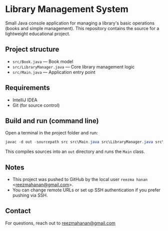 # Library Management System

Small Java console application for managing a library's basic operations (books and simple management). This repository contains the source for a lightweight educational project.

## Project structure

- `src/Book.java` — Book model
- `src/LibraryManager.java` — Core library management logic
- `src/Main.java` — Application entry point

## Requirements

- IntelliJ IDEA
- Git (for source control)

## Build and run (command line)

Open a terminal in the project folder and run:

```powershell
javac -d out -sourcepath src src\Main.java src\LibraryManager.java src\Book.java ; java -cp out Main
```

This compiles sources into an `out` directory and runs the `Main` class.

## Notes

- This project was pushed to GitHub by the local user `reezma hanan` &lt;reezmahanan@gmail.com&gt;.
- You can change remote URLs or set up SSH authentication if you prefer pushing via SSH.

## Contact

For questions, reach out to reezmahanan@gmail.com
